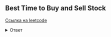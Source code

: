 ## Best Time to Buy and Sell Stock

[Cсылка на leetcode](https://leetcode.com/problems/best-time-to-buy-and-sell-stock/description/)

<details>
  <summary>Ответ</summary>

  ```javascript
var maxProfit = function(prices) {
    let [min_value, max_profit] = [prices[0], 0];

    for (let i = 0; i < prices.length; i++) {
        const current = prices[i];

        if (current < min_value) {
            min_value = current;
        } else {
            const diff = current - min_value;
            if (diff > max_profit) {
                max_profit = diff;
            }
        }
    }

    return max_profit;
};
  ```

  - Сложность по памяти: `O(1)`
  - Сложность по времени: `O(n)`
</details>